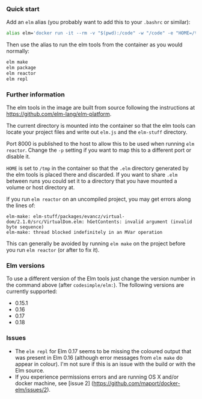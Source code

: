 ### Quick start

Add an `elm` alias (you probably want to add this to your `.bashrc` or similar): 

```sh
alias elm='docker run -it --rm -v "$(pwd):/code" -w "/code" -e "HOME=/tmp" -u $UID:$GID -p 8000:8000 codesimple/elm:0.18'
```

Then use the alias to run the elm tools from the container as you would normally:

```sh
elm make
elm package
elm reactor
elm repl
```

### Further information

The elm tools in the image are built from source following the instructions at
https://github.com/elm-lang/elm-platform.

The current directory is mounted into the container so that the elm tools can locate your project files
and write out `elm.js` and the `elm-stuff` directory. 

Port 8000 is published to the host to allow this to be used when running `elm reactor`.
Change the `-p` setting if you want to map this to a different port or disable it.

`HOME` is set to `/tmp` in the container so that the `.elm` directory generated by the elm tools is placed there
and discarded. If you want to share `.elm` between runs you could set it to a directory that you have
mounted a volume or host directory at.

If you run `elm reactor` on an uncompiled project, you may get errors along the lines of:

```
elm-make: elm-stuff/packages/evancz/virtual-dom/2.1.0/src/VirtualDom.elm: hGetContents: invalid argument (invalid byte sequence)
elm-make: thread blocked indefinitely in an MVar operation
```
This can generally be avoided by running `elm make` on the project before you run `elm reactor` (or after to fix it).


### Elm versions

To use a different version of the Elm tools just change the version number in the command above (after `codesimple/elm:`).
The following versions are currently supported:

 * 0.15.1
 * 0.16
 * 0.17
 * 0.18

### Issues

 * The `elm repl` for Elm 0.17 seems to be missing the coloured output that was present in Elm 0.16 (although error messages from `elm make` do appear in colour). I'm not sure if this is an issue with the build or with the Elm source.
 * If you experience permissions errors and are running OS X and/or docker machine, see [issue 2] (https://github.com/maport/docker-elm/issues/2).

